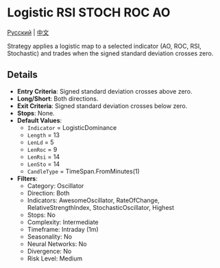 # Logistic RSI STOCH ROC AO
[Русский](README_ru.md) | [中文](README_cn.md)

Strategy applies a logistic map to a selected indicator (AO, ROC, RSI, Stochastic) and trades when the signed standard deviation crosses zero.

## Details

- **Entry Criteria**: Signed standard deviation crosses above zero.
- **Long/Short**: Both directions.
- **Exit Criteria**: Signed standard deviation crosses below zero.
- **Stops**: None.
- **Default Values**:
  - `Indicator` = LogisticDominance
  - `Length` = 13
  - `LenLd` = 5
  - `LenRoc` = 9
  - `LenRsi` = 14
  - `LenSto` = 14
  - `CandleType` = TimeSpan.FromMinutes(1)
- **Filters**:
  - Category: Oscillator
  - Direction: Both
  - Indicators: AwesomeOscillator, RateOfChange, RelativeStrengthIndex, StochasticOscillator, Highest
  - Stops: No
  - Complexity: Intermediate
  - Timeframe: Intraday (1m)
  - Seasonality: No
  - Neural Networks: No
  - Divergence: No
  - Risk Level: Medium
